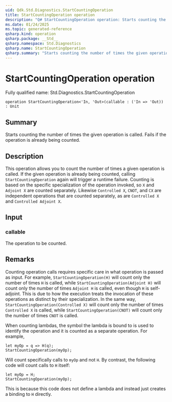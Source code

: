 ```yaml
---
uid: Qdk.Std.Diagnostics.StartCountingOperation
title: StartCountingOperation operation
description: "Q# StartCountingOperation operation: Starts counting the number of times the given operation is called. Fails if the operation is already being counted."
ms.date: 01/24/2025
ms.topic: generated-reference
qsharp.kind: operation
qsharp.package: __Std__
qsharp.namespace: Std.Diagnostics
qsharp.name: StartCountingOperation
qsharp.summary: "Starts counting the number of times the given operation is called. Fails if the operation is already being counted."
---
```


# StartCountingOperation operation

Fully qualified name: Std.Diagnostics.StartCountingOperation

```qsharp
operation StartCountingOperation<'In, 'Out>(callable : ('In => 'Out)) : Unit
```

## Summary
Starts counting the number of times the given operation is called. Fails if the operation is already being counted.

## Description
This operation allows you to count the number of times a given operation is called. If the given operation is already
being counted, calling `StartCountingOperation` again will trigger a runtime failure. Counting is based on the specific
specialization of the operation invoked, so `X` and `Adjoint X` are counted separately.
Likewise `Controlled X`, `CNOT`, and `CX` are independent operations that are counted separately, as are `Controlled X`
and `Controlled Adjoint X`.

## Input
### callable
The operation to be counted.

## Remarks
Counting operation calls requires specific care in what operation is passed as input. For example, `StartCountingOperation(H)` will
count only the number of times `H` is called, while `StartCountingOperation(Adjoint H)` will count only the number of times `Adjoint H` is called, even
though `H` is self-adjoint. This is due to how the execution treats the invocation of these operations as distinct by their specialization.
In the same way, `StartCountingOperation(Controlled X)` will count only the number of times `Controlled X` is called, while
`StartCountingOperation(CNOT)` will count only the number of times `CNOT` is called.

When counting lambdas, the symbol the lambda is bound to is used to identify the operation and it is counted as a separate operation. For example,
```qsharp
let myOp = q => H(q);
StartCountingOperation(myOp);
```
Will count specifically calls to `myOp` and not `H`. By contrast, the following code will count calls to `H` itself:
```qsharp
let myOp = H;
StartCountingOperation(myOp);
```
This is because this code does not define a lambda and instead just creates a binding to `H` directly.
